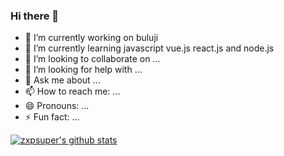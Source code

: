 ### Hi there 👋

- 🔭 I’m currently working on buluji
- 🌱 I’m currently learning javascript vue.js react.js and node.js
- 👯 I’m looking to collaborate on ...
- 🤔 I’m looking for help with ...
- 💬 Ask me about ...
- 📫 How to reach me: ...
- 😄 Pronouns: ...
- ⚡ Fun fact: ...

[![zxpsuper's github stats](https://github-readme-stats.vercel.app/api?username=zxpsuper&show_icons=true&hide_title=true])](https://github.com/zxpsuper)
